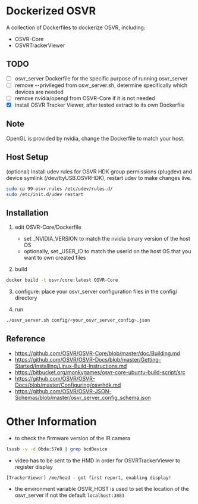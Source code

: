 Dockerized OSVR
===============

A collection of Dockerfiles to dockerize OSVR, including:
* OSVR-Core
* OSVRTrackerViewer

## TODO
- [ ] osvr_server Dockerfile for the specific purpose of running osvr_server
- [ ] remove --privileged from osvr_server.sh, determine specifically which devices are needed
- [ ] remove nvidia/opengl from OSVR-Core if it is not needed
- [x] install OSVR Tracker Viewer, after tested extract to its own Dockerfile

## Note
OpenGL is provided by nvidia, change the Dockerfile to match your host.

## Host Setup
(optional) Install udev rules for OSVR HDK group permissions (plugdev) and
device symlink (/dev/ttyUSB.OSVRHDK), restart udev to make changes live.
```bash
sudo cp 99-osvr.rules /etc/udev/rules.d/
sudo /etc/init.d/udev restart
```

## Installation
1. edit OSVR-Core/Dockerfile
   * set \_NVIDIA\_VERSION to match the nvidia binary version of the host OS
   * optionally, set \_USER\_ID to match the userid on the host OS that you want to own created files

2. build
```bash
docker build -t osvr/core:latest OSVR-Core
```

3. configure: place your osvr_server configuration files in the config/ directory

4. run
```bash
./osvr_server.sh config/<your_osvr_server_config>.json
```

## Reference
* https://github.com/OSVR/OSVR-Core/blob/master/doc/Building.md
* https://github.com/OSVR/OSVR-Docs/blob/master/Getting-Started/Installing/Linux-Build-Instructions.md
* https://bitbucket.org/monkygames/osvr-core-ubuntu-build-script/src
* https://github.com/OSVR/OSVR-Docs/blob/master/Configuring/osvrhdk.md
* https://github.com/OSVR/OSVR-JSON-Schemas/blob/master/osvr_server_config_schema.json


# Other Information

* to check the firmware version of the IR camera
```bash
lsusb -v -d 0bda:57e8 | grep bcdDevice
```

* video has to be sent to the HMD in order for OSVRTrackerViewer to register display
```
[TrackerViewer] /me/head - got first report, enabling display!
```

* the environment variable OSVR_HOST is used to set the location of the osvr_server if not the default `localhost:3883`

